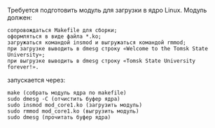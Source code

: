 Требуется подготовить модуль для загрузки в ядро Linux. Модуль должен:

    сопровождаться Makefile для сборки;
    оформляться в виде файла *.ko;
    загружаться командой insmod и выгружаться командой rmmod;
    при загрузке выводить в dmesg строку «Welcome to the Tomsk State University»;
    при выгрузке выводить в dmesg строку «Tomsk State University forever!».

запускается через:

    make (собрать модуль ядра по makefile)
    sudo dmesg -C (отчистить буфер ядра)
    sudo insmod mod_core1.ko (загрузить модуль)
    sudo rmmod mod_core1.ko (выгрузить модуль)
    sudo dmesg (прочитать буфер ядра)
